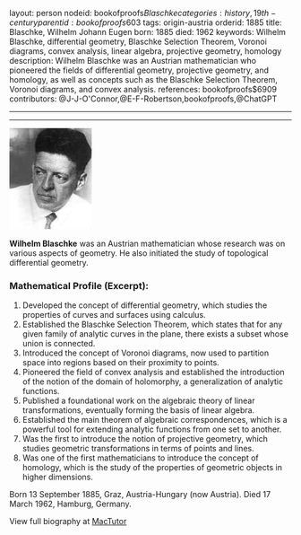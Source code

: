 layout: person
nodeid: bookofproofs$Blaschke
categories: history,19th-century
parentid: bookofproofs$603
tags: origin-austria
orderid: 1885
title: Blaschke, Wilhelm Johann Eugen
born: 1885
died: 1962
keywords: Wilhelm Blaschke, differential geometry, Blaschke Selection Theorem, Voronoi diagrams, convex analysis, linear algebra, projective geometry, homology
description: Wilhelm Blaschke was an Austrian mathematician who pioneered the fields of differential geometry, projective geometry, and homology, as well as concepts such as the Blaschke Selection Theorem, Voronoi diagrams, and convex analysis.
references: bookofproofs$6909
contributors: @J-J-O'Connor,@E-F-Robertson,bookofproofs,@ChatGPT

---



---

![Blaschke.jpg](https://github.com/bookofproofs/bookofproofs.github.io/blob/main/_sources/_assets/images/portraits/Blaschke.jpg?raw=true)

**Wilhelm Blaschke** was an Austrian mathematician whose research was on various aspects of geometry. He also initiated the study of topological differential geometry.

### Mathematical Profile (Excerpt):
1. Developed the concept of differential geometry, which studies the properties of curves and surfaces using calculus.
2. Established the Blaschke Selection Theorem, which states that for any given family of analytic curves in the plane, there exists a subset whose union is connected.
3. Introduced the concept of Voronoi diagrams, now used to partition space into regions based on their proximity to points.
4. Pioneered the field of convex analysis and established the introduction of the notion of the domain of holomorphy, a generalization of analytic functions.
5. Published a foundational work on the algebraic theory of linear transformations, eventually forming the basis of linear algebra.
6. Established the main theorem of algebraic correspondences, which is a powerful tool for extending analytic functions from one set to another.
7. Was the first to introduce the notion of projective geometry, which studies geometric transformations in terms of points and lines.
8. Was one of the first mathematicians to introduce the concept of homology, which is the study of the properties of geometric objects in higher dimensions.

Born 13 September 1885, Graz, Austria-Hungary (now Austria). Died 17 March 1962, Hamburg, Germany.

View full biography at [MacTutor](https://mathshistory.st-andrews.ac.uk/Biographies/Blaschke/)
